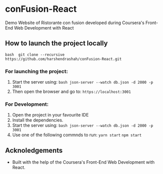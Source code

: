 # conFusion-React

Demo Website of Ristorante con fusion developed during Coursera's Front-End Web Development with React

## How to launch the project locally     
   `bash 
    git clone --recursive https://github.com/harshendrashah/conFusion-React.git 
    ` 
### For launching the project: 
  1. Start the server using:
  `bash
  json-server --watch db.json -d 2000 -p 3001
  `
  2. Then open the browser and go to:
  `https://localhost:3001
  `
### For Development:
  1. Open the project in your favourite IDE
  2. Install the dependencies.
  3. Start the server using:
  `bash
    json-server --watch db.json -d 2000 -p 3001
    ` 
  4. Use one of the following commnds to run:
  `yarn start`
   `npm start
   `

## Acknoledgements

* Built with the help of the Coursera's Front-End Web Development with React.
